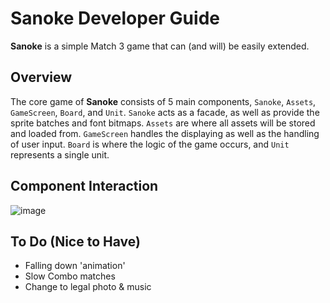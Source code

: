 # Sanoke Developer Guide
**Sanoke** is a simple Match 3 game that can (and will) be easily extended.
## Overview
The core game of **Sanoke** consists of 5 main components, `Sanoke`, `Assets`, `GameScreen`, `Board`, and `Unit`.
`Sanoke` acts as a facade, as well as provide the sprite batches and font bitmaps. `Assets` are where all assets will be stored and loaded from. `GameScreen` handles the displaying as well as the handling of user input. `Board` is where the logic of the game occurs, and `Unit` represents a single unit.

## Component Interaction
![image](https://cloud.githubusercontent.com/assets/12347266/11660041/292b0e4e-9e06-11e5-9e8d-aac3593df0dc.png)


## To Do (Nice to Have)
* Falling down 'animation' 
* Slow Combo matches
* Change to legal photo & music
